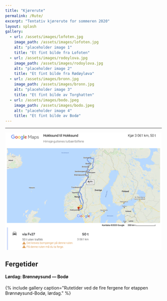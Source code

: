 ```yaml
---
title: "Kjørerute"
permalink: /Rute/
excerpt: "Tentativ kjørerute for sommeren 2020"
layout: splash
gallery:
  - url: /assets/images/lofoten.jpg
    image_path: /assets/images/lofoten.jpg
    alt: "placeholder image 1"
    title: "Et fint bilde fra Lofoten"
  - url: /assets/images/rodoylova.jpg
    image_path: /assets/images/rodoylova.jpg
    alt: "placeholder image 2"
    title: "Et fint bilde fra Rødøyløva"
  - url: /assets/images/bronn.jpg
    image_path: /assets/images/bronn.jpg
    alt: "placeholder image 3"
    title: "Et fint bilde av Torghatten"
  - url: /assets/images/bodo.jpeg
    image_path: /assets/images/bodo.jpeg
    alt: "placeholder image 4"
    title: "Et fint bilde av Bodø"
---
```

---

![route](../rute.png)

## Fergetider
#### Lørdag: Brønnøysund — Bodø
{% include gallery caption="Rutetider ved de fire fergene for etappen Brønnøysund-Bodø, lørdag." %}

